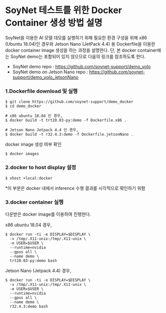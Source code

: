 # SoyNet 테스트를 위한 Docker Container 생성 방법 설명

SoyNet을 이용한 AI 모델 데모를 실행하기 위해 필요한 환경 구성을 위해
x86 (Ubuntu 18.04)인 경우와 Jetson Nano (JetPack 4.4) 용 Dockerfile을 이용한 
docker container image 생성을 하는 과정을 설명한다.
단, 본 docker container에는 SoyNet demo는 포함되어 있지 않으므로 다음의 링크를 참조하도록 한다. 
- SoyNet demo repo : https://github.com/soynet-support/demo_yolo
- SoyNet demo on Jetson Nano repo : https://github.com/soynet-support/demo_yolo_jetsonNano



### 1.Dockerfile download 및 실행 
```
$ git clone https://github.com/soynet-support/demo_docker
$ cd demo_docker

# x86 ubuntu 18.04 인 경우,
$ docker build -t trt20.03-py:demo -f Dockerfile.x86 . 

# Jetson Nano Jetpack 4.4 인 경우, 
$ docker build -t r32.4.3:demo -f Dockerfile.jetsonNano . 
```

docker image 생성 여부 확인

```
$ docker images
```


### 2.docker to host display 설정

```
$ xhost +local:docker
```

*이 부분은 docker 내에서 inference 수행 결과를 시각적으로 확인하기 위함


### 3.docker container 실행
다운받은 docker image를 이용하여 진행한다.

x86 ubuntu 18.04 경우,
```
$ docker run -ti -e DISPLAY=$DISPLAY \
  -v /tmp/.X11-unix:/tmp/.X11-unix \
  -e USER=$USER \
  --runtime=nvidia
  --gpus all \
  --name demo \
  trt20.03-py:demo bash
```

Jetson Nano (Jetpack 4.4) 경우,
```
$ docker run -ti -e DISPLAY=$DISPLAY \
  -v /tmp/.X11-unix:/tmp/.X11-unix \
  -e USER=$USER \
  --runtime=nvidia
  --gpus all \
  --name demo \
  r32.4.3:demo bash
```
